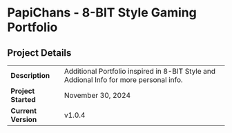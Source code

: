 # PapiChans - 8-BIT Style Gaming Portfolio

## Project Details

|                     |                     |
| ------------------- | --------------------|
| **Description**     | Additional Portfolio inspired in 8-BIT Style and Addional Info for more personal info.|
| **Project Started**    | November 30, 2024 |
| **Current Version** | v1.0.4 |